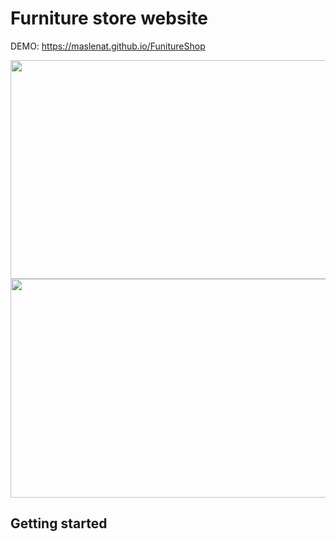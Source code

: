 # Furniture store website
<p>DEMO: <a href="https://maslenat.github.io/FunitureShop/">https://maslenat.github.io/FunitureShop</a></p>


<img width="600px" height="350px" x src="https://github.com/maslenat/Images/raw/main/funiture.png">
<img width="600px" height="350px" src="https://github.com/maslenat/Images/raw/main/furniture2.png">





## Getting started


